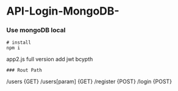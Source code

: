 # API-Login-MongoDB-
### Use mongoDB local
``` 
# install
npm i
```
app2.js full version
add
jwt
bcypth
```
### Rout Path
``` 
/users  {GET}
/users[param] {GET}
/register {POST}
/login {POST}
```
